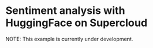 # Sentiment analysis with HuggingFace on Supercloud

NOTE: This example is currently under development.
